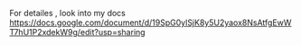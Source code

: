 For detailes , look into my docs https://docs.google.com/document/d/19SpG0ylSjK8y5U2yaox8NsAtfgEwWT7hU1P2xdekW9g/edit?usp=sharing
